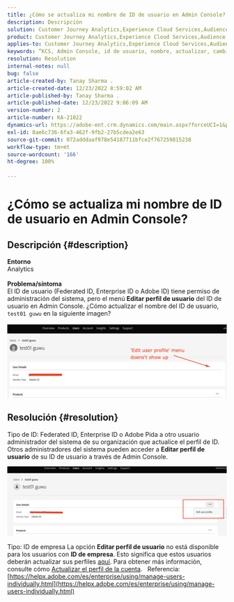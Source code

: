 ```yaml
---
title: ¿Cómo se actualiza mi nombre de ID de usuario en Admin Console?
description: Descripción
solution: Customer Journey Analytics,Experience Cloud Services,Audience Manager,Experience Cloud,Analytics,Target,Admin
product: Customer Journey Analytics,Experience Cloud Services,Audience Manager,Experience Cloud,Analytics,Target,Admin
applies-to: Customer Journey Analytics,Experience Cloud Services,Audience Manager,Experience Cloud,Analytics,Target,Admin
keywords: “KCS, Admin Console, id de usuario, nombre, actualizar, cambiar, ”
resolution: Resolution
internal-notes: null
bug: false
article-created-by: Tanay Sharma .
article-created-date: 12/23/2022 8:59:02 AM
article-published-by: Tanay Sharma .
article-published-date: 12/23/2022 9:06:09 AM
version-number: 2
article-number: KA-21022
dynamics-url: https://adobe-ent.crm.dynamics.com/main.aspx?forceUCI=1&pagetype=entityrecord&etn=knowledgearticle&id=471ed805-a082-ed11-81ac-6045bd006239
exl-id: 8ae6c736-6fa3-462f-9fb2-27b5cdea2e63
source-git-commit: 072adddaaf978e54187711bfce2f767259815238
workflow-type: tm+mt
source-wordcount: '166'
ht-degree: 100%

---
```


# ¿Cómo se actualiza mi nombre de ID de usuario en Admin Console?

## Descripción {#description}

<b>Entorno</b><br>Analytics<br> <br><b>Problema/síntoma</b><br>El ID de usuario (Federated ID, Enterprise ID o Adobe ID) tiene permiso de administración del sistema, pero el menú <b>Editar perfil de usuario</b> del ID de usuario en Admin Console. ¿Cómo actualizar el nombre del ID de usuario, `test01 guwu` en la siguiente imagen?<br>
<br>![](assets/___4a1ed805-a082-ed11-81ac-6045bd006239___.png)<br>

## Resolución {#resolution}


Tipo de ID: Federated ID, Enterprise ID o Adobe
Pida a otro usuario administrador del sistema de su organización que actualice el perfil de ID. Otros administradores del sistema pueden acceder a <b>Editar perfil de usuario</b> de su ID de usuario a través de Admin Console.

![](assets/5d528b6b-4667-ed11-9561-6045bd006e5a.png)



Tipo: ID de empresa
La opción <b>Editar perfil de usuario</b> no está disponible para los usuarios con <b>ID de empresa</b>. Esto significa que estos usuarios deberán actualizar sus perfiles [aquí](https://account.adobe.com/profile). Para obtener más información, consulte cómo [Actualizar el perfil de la cuenta](https://helpx.adobe.com/es/manage-account/using/edit-adobe-account-personal-profile.html).
 
Referencia:
[https://helpx.adobe.com/es/enterprise/using/manage-users-individually.html](https://helpx.adobe.com/es/enterprise/using/manage-users-individually.html)
